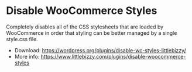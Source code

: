 # Disable WooCommerce Styles

Completely disables all of the CSS stylesheets that are loaded by WooCommerce in order that styling can be better managed by a single style.css file.

* Download: https://wordpress.org/plugins/disable-wc-styles-littlebizzy/
* More info: https://www.littlebizzy.com/plugins/disable-woocommerce-styles
